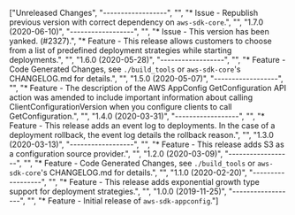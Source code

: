["Unreleased Changes", "------------------", "", "* Issue - Republish previous version with correct dependency on `aws-sdk-core`.", "", "1.7.0 (2020-06-10)", "------------------", "", "* Issue - This version has been yanked. (#2327).", "* Feature - This release allows customers to choose from a list of predefined deployment strategies while starting deployments.", "", "1.6.0 (2020-05-28)", "------------------", "", "* Feature - Code Generated Changes, see `./build_tools` or `aws-sdk-core`'s CHANGELOG.md for details.", "", "1.5.0 (2020-05-07)", "------------------", "", "* Feature - The description of the AWS AppConfig GetConfiguration API action was amended to include important information about calling ClientConfigurationVersion when you configure clients to call GetConfiguration.", "", "1.4.0 (2020-03-31)", "------------------", "", "* Feature - This release adds an event log to deployments. In the case of a deployment rollback, the event log details the rollback reason.", "", "1.3.0 (2020-03-13)", "------------------", "", "* Feature - This release adds S3 as a configuration source provider.", "", "1.2.0 (2020-03-09)", "------------------", "", "* Feature - Code Generated Changes, see `./build_tools` or `aws-sdk-core`'s CHANGELOG.md for details.", "", "1.1.0 (2020-02-20)", "------------------", "", "* Feature - This release adds exponential growth type support for deployment strategies.", "", "1.0.0 (2019-11-25)", "------------------", "", "* Feature - Initial release of `aws-sdk-appconfig`."]